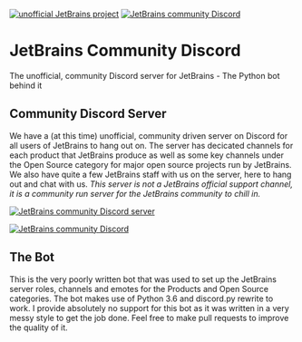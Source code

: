[![unofficial JetBrains project](https://goo.gl/uHwC96)](https://confluence.jetbrains.com/display/ALL/JetBrains+on+GitHub)
[![JetBrains community Discord](https://goo.gl/xe5fjk)](https://discord.gg/yBQKN5b)

# JetBrains Community Discord
The unofficial, community Discord server for JetBrains - The Python bot behind it

## Community Discord Server

We have a (at this time) unofficial, community driven server on Discord for all users of JetBrains to hang out on.
The server has decicated channels for each product that JetBrains produce as well as some key channels under the Open Source category for major open source projects run by JetBrains.
We also have quite a few JetBrains staff with us on the server, here to hang out and chat with us.
*This server is not a JetBrains official support channel, it is a community run server for the JetBrains community to chill in.*

[![JetBrains community Discord server](https://discordapp.com/api/guilds/433980600391696384/embed.png?style=banner3)](https://discord.gg/yBQKN5b)

[![JetBrains community Discord](https://goo.gl/xe5fjk)](https://discord.gg/yBQKN5b)

## The Bot

This is the very poorly written bot that was used to set up the JetBrains server roles, channels and emotes for the Products and Open Source categories.
The bot makes use of Python 3.6 and discord.py rewrite to work.
I provide absolutely no support for this bot as it was written in a very messy style to get the job done.
Feel free to make pull requests to improve the quality of it.
